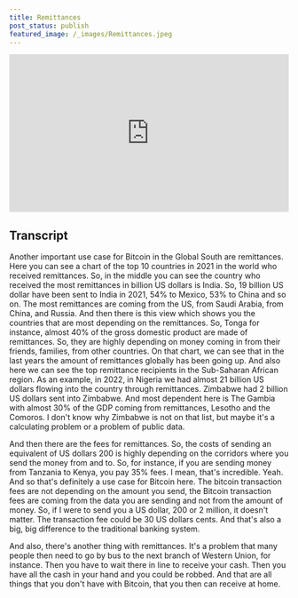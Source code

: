 ```yaml
---
title: Remittances
post_status: publish
featured_image: /_images/Remittances.jpeg
---
```


<div style="padding:56.25% 0 0 0;position:relative;"><iframe src="https://player.vimeo.com/video/848291618?h=f7a0d48853&amp;badge=0&amp;autopause=0&amp;player_id=0&amp;app_id=58479" frameborder="0" allow="autoplay; fullscreen; picture-in-picture" allowfullscreen style="position:absolute;top:0;left:0;width:100%;height:100%;" title="033 Remittances"></iframe></div>

<div style="margin-bottom:30px;"></div>

## Transcript

Another important use case for Bitcoin in the Global South are remittances. Here you can see a chart of the top 10 countries in 2021 in the world who received remittances. So, in the middle you can see the country who received the most remittances in billion US dollars is India. So, 19 billion US dollar have been sent to India in 2021, 54% to Mexico, 53% to China and so on. The most remittances are coming from the US, from Saudi Arabia, from China, and Russia. And then there is this view which shows you the countries that are most depending on the remittances. So, Tonga for instance, almost 40% of the gross domestic product are made of remittances. So, they are highly depending on money coming in from their friends, families, from other countries. On that chart, we can see that in the last years the amount of remittances globally has been going up. And also here we can see the top remittance recipients in the Sub-Saharan African region. As an example, in 2022, in Nigeria we had almost 21 billion US dollars flowing into the country through remittances. Zimbabwe had 2 billion US dollars sent into Zimbabwe. And most dependent here is The Gambia with almost 30% of the GDP coming from remittances, Lesotho and the Comoros. I don't know why Zimbabwe is not on that list, but maybe it's a calculating problem or a problem of public data.

And then there are the fees for remittances. So, the costs of sending an equivalent of US dollars 200 is highly depending on the corridors where you send the money from and to. So, for instance, if you are sending money from Tanzania to Kenya, you pay 35% fees. I mean, that's incredible. Yeah. And so that's definitely a use case for Bitcoin here. The bitcoin transaction fees are not depending on the amount you send, the Bitcoin transaction fees are coming from the data you are sending and not from the amount of money. So, if I were to send you a US dollar, 200 or 2 million, it doesn't matter. The transaction fee could be 30 US dollars cents. And that's also a big, big difference to the traditional banking system. 

And also, there's another thing with remittances. It's a problem that many people then need to go by bus to the next branch of Western Union, for instance. Then you have to wait there in line to receive your cash. Then you have all the cash in your hand and you could be robbed. And that are all things that you don't have with Bitcoin, that you then can receive at home.
